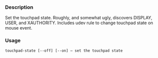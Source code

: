 ### Description

Set the touchpad state.  Roughly, and somewhat ugly, discovers DISPLAY, USER, and XAUTHORITY. Includes udev rule to change touchpad state on mouse event.

### Usage

```
touchpad-state [--off] [--on] — set the touchpad state
```
